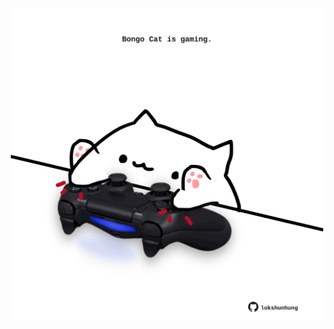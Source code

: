 <!-- built at 31/08/2025, 03:15:39 UTC -->
<p align="center">
  <img width="500" height="500" src="./ReadmeImage.svg">
</p>
